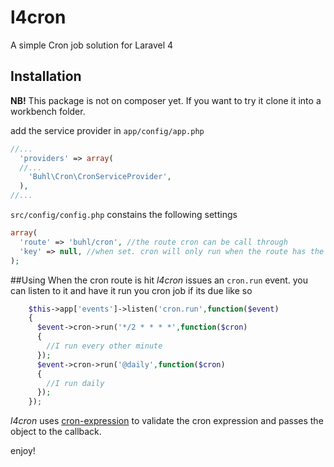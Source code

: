 # l4cron


A simple Cron job solution for Laravel 4

## Installation
**NB!** This package is not on composer yet. If you want to try it clone it into a workbench folder.

add the service provider in `app/config/app.php` 
```php
//...
  'providers' => array(
  //...
    'Buhl\Cron\CronServiceProvider',
  ),
//...
```
`src/config/config.php` constains the following settings
```php
array(
  'route' => 'buhl/cron', //the route cron can be call through
  'key' => null, //when set. cron will only run when the route has the key in it /buhl/cront/<key>
);
```
##Using
When the cron route is hit _l4cron_ issues an `cron.run` event. you can listen to it and have it run you cron job if its due like so
```php
    $this->app['events']->listen('cron.run',function($event)
    {
      $event->cron->run('*/2 * * * *',function($cron)
      {
        //I run every other minute
      });
      $event->cron->run('@daily',function($cron)
      {
        //I run daily
      });
    });
```
_l4cron_ uses [cron-expression](https://github.com/mtdowling/cron-expression) to validate the cron expression and passes the object to the callback.


enjoy!
